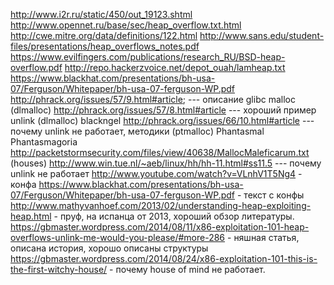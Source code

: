 http://www.i2r.ru/static/450/out_19123.shtml
http://www.opennet.ru/base/sec/heap_overflow.txt.html
http://cwe.mitre.org/data/definitions/122.html
http://www.sans.edu/student-files/presentations/heap_overflows_notes.pdf
https://www.evilfingers.com/publications/research_RU/BSD-heap-overflow.pdf
http://repo.hackerzvoice.net/depot_ouah/lamheap.txt
https://www.blackhat.com/presentations/bh-usa-07/Ferguson/Whitepaper/bh-usa-07-ferguson-WP.pdf
http://phrack.org/issues/57/9.html#article; --- описание glibc malloc (dlmalloc)
http://phrack.org/issues/57/8.html#article --- хороший пример unlink (dlmalloc)
blackngel http://phrack.org/issues/66/10.html#article --- почему unlink не работает, методики (ptmalloc)
Phantasmal Phantasmagoria http://packetstormsecurity.com/files/view/40638/MallocMaleficarum.txt (houses)
http://www.win.tue.nl/~aeb/linux/hh/hh-11.html#ss11.5 --- почему unlink не работает
http://www.youtube.com/watch?v=VLnhV1T5Ng4 - конфа
https://www.blackhat.com/presentations/bh-usa-07/Ferguson/Whitepaper/bh-usa-07-ferguson-WP.pdf - текст с конфы
http://www.mathyvanhoef.com/2013/02/understanding-heap-exploiting-heap.html - пруф, на испанца от 2013, хороший обзор литературы.
https://gbmaster.wordpress.com/2014/08/11/x86-exploitation-101-heap-overflows-unlink-me-would-you-please/#more-286 - няшная статья, описана история, хорошо описаны структуры
https://gbmaster.wordpress.com/2014/08/24/x86-exploitation-101-this-is-the-first-witchy-house/ - почему house of mind не работает.